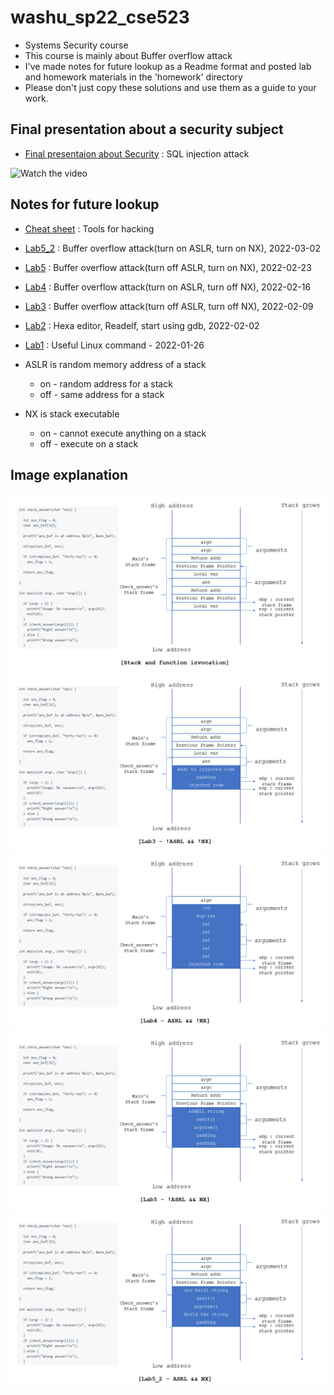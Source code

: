 # washu_sp22_cse523
+ Systems Security course
+ This course is mainly about Buffer overflow attack
+ I've made notes for future lookup as a Readme format and posted lab and homework materials in the 'homework' directory
+ Please don't just copy these solutions and use them as a guide to your work. 


## Final presentation about a security subject
* [Final presentaion about Security](https://youtu.be/GNbDI0SFkKo) : SQL injection attack

![Watch the video](https://i.ytimg.com/vi/GNbDI0SFkKo/hqdefault.jpg)


## Notes for future lookup
* [Cheat sheet](https://github.com/kbckbc/washu_sp22_cse523/blob/main/cheatsheet.md) : Tools for hacking
* [Lab5_2](https://github.com/kbckbc/washu_sp22_cse523/blob/main/lab5_2.md) : Buffer overflow attack(turn on ASLR, turn on NX), 2022-03-02
* [Lab5](https://github.com/kbckbc/washu_sp22_cse523/blob/main/lab5.md) : Buffer overflow attack(turn off ASLR, turn on NX), 2022-02-23
* [Lab4](https://github.com/kbckbc/washu_sp22_cse523/blob/main/lab4.md) : Buffer overflow attack(turn on  ASLR, turn off NX), 2022-02-16
* [Lab3](https://github.com/kbckbc/washu_sp22_cse523/blob/main/lab3.md) : Buffer overflow attack(turn off ASLR, turn off NX), 2022-02-09
* [Lab2](https://github.com/kbckbc/washu_sp22_cse523/blob/main/lab2.md) : Hexa editor, Readelf, start using gdb, 2022-02-02
* [Lab1](https://github.com/kbckbc/washu_sp22_cse523/blob/main/lab1.md) : Useful Linux command - 2022-01-26

* ASLR is random memory address of a stack
  + on - random address for a stack
  + off - same address for a stack
* NX is stack executable
  + on - cannot execute anything on a stack
  + off - execute on a stack

## Image explanation
![ppt_intro](https://raw.githubusercontent.com/kbckbc/washu_sp22_cse523/main/img/ppt_intro.PNG)
![ppt_lab3](https://raw.githubusercontent.com/kbckbc/washu_sp22_cse523/main/img/ppt_lab3.PNG)
![ppt_lab4](https://raw.githubusercontent.com/kbckbc/washu_sp22_cse523/main/img/ppt_lab4.PNG)
![ppt_lab5](https://raw.githubusercontent.com/kbckbc/washu_sp22_cse523/main/img/ppt_lab5.PNG)
![ppt_lab5_2](https://raw.githubusercontent.com/kbckbc/washu_sp22_cse523/main/img/ppt_lab5_2.PNG)

